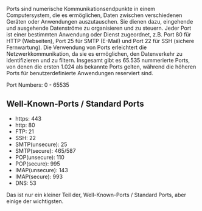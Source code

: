 Ports sind numerische Kommunikationsendpunkte in einem Computersystem, die es ermöglichen, Daten zwischen verschiedenen Geräten oder Anwendungen auszutauschen. Sie dienen dazu, eingehende und ausgehende Datenströme zu organisieren und zu steuern. Jeder Port ist einer bestimmten Anwendung oder Dienst zugeordnet, z.B. Port 80 für HTTP (Webseiten), Port 25 für SMTP (E-Mail) und Port 22 für SSH (sichere Fernwartung). Die Verwendung von Ports erleichtert die Netzwerkkommunikation, da sie es ermöglichen, den Datenverkehr zu identifizieren und zu filtern. Insgesamt gibt es 65.535 nummerierte Ports, von denen die ersten 1.024 als bekannte Ports gelten, während die höheren Ports für benutzerdefinierte Anwendungen reserviert sind.

Port Numbers: 0 - 65535
## Well-Known-Ports / Standard Ports
- https: 443
- http: 80
- FTP: 21
- SSH: 22
- SMTP(unsecure): 25
- SMTP(secure): 465/587
- POP(unsecure): 110
- POP(secure): 995
- IMAP(unsecure): 143
- IMAP(secure): 993
- DNS: 53

Das ist nur ein kleiner Teil der, Well-Known-Ports / Standard Ports, aber einige der wichtigsten. 

